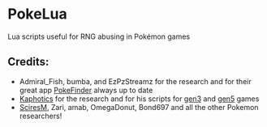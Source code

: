 # PokeLua
Lua scripts useful for RNG abusing in Pokémon games

## Credits:
* Admiral_Fish, bumba, and EzPzStreamz for the research and for their great app [PokeFinder](https://github.com/Admiral-Fish/PokeFinder) always up to date
* [Kaphotics](https://github.com/kwsch) for the research and for his scripts for [gen3](https://projectpokemon.org/home/forums/topic/15187-gen-3-lua-scripts/) and [gen5](https://projectpokemon.org/home/forums/topic/15140-pokemon-bw-lua-scripts/) games
* [SciresM](https://github.com/SciresM), Zari, amab, OmegaDonut, Bond697 and all the other Pokemon researchers!
